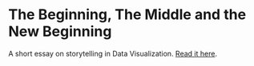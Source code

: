 # The Beginning, The Middle and the New Beginning
 
A short essay on storytelling in Data Visualization. [Read it here](http://www.dunncangeere.com/newbeginning/).
